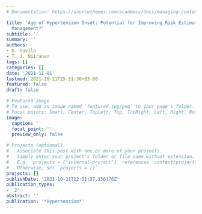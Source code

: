 ```yaml
---
# Documentation: https://sourcethemes.com/academic/docs/managing-content/

title: 'Age of Hypertension Onset: Potential for Improving Risk Estimation and Hypertension
  Management?'
subtitle: ''
summary: ''
authors:
- K. Suvila
- T. J. Niiranen
tags: []
categories: []
date: '2021-11-01'
lastmod: 2021-10-21T15:51:38+03:00
featured: false
draft: false

# Featured image
# To use, add an image named `featured.jpg/png` to your page's folder.
# Focal points: Smart, Center, TopLeft, Top, TopRight, Left, Right, BottomLeft, Bottom, BottomRight.
image:
  caption: ''
  focal_point: ''
  preview_only: false

# Projects (optional).
#   Associate this post with one or more of your projects.
#   Simply enter your project's folder or file name without extension.
#   E.g. `projects = ["internal-project"]` references `content/project/deep-learning/index.md`.
#   Otherwise, set `projects = []`.
projects: []
publishDate: '2021-10-21T12:51:37.156176Z'
publication_types:
- '2'
abstract: ''
publication: '*Hypertension*'
---
```

